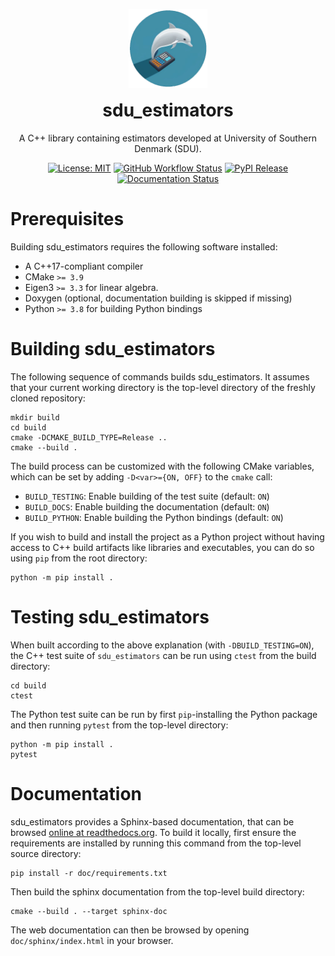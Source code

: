 <p>
</p>
<div align="center">
    <div>
    <img width=25% src="doc/_static/sdu_estimators_logo.png" style="vertical-align:top;margin-bottom:-20px">
    <h1>sdu_estimators</h1>
    <p>A C++ library containing estimators developed at University of Southern Denmark (SDU).</p>
    </div>
</div>
<div align="center">
<p>
</p>

[![License: MIT](https://img.shields.io/badge/License-MIT-yellow.svg)](https://opensource.org/licenses/MIT)
[![GitHub Workflow Status](https://img.shields.io/github/actions/workflow/status/SDU-Robotics/sdu_estimators/ci.yml?branch=main)](https://github.com/SDU-Robotics/sdu_estimators/actions/workflows/ci.yml)
[![PyPI Release](https://img.shields.io/pypi/v/sdu_estimators.svg)](https://pypi.org/project/sdu_estimators)
[![Documentation Status](https://readthedocs.org/projects/sdu_estimators/badge/)](https://sdu-estimators.readthedocs.io/)
<!-- [![Quality Gate Status](https://sonarcloud.io/api/project_badges/measure?project=SDU-Robotics_sdu_estimators&metric=alert_status)](https://sonarcloud.io/dashboard?id=SDU-Robotics_sdu_estimators) !-->
</div>

# Prerequisites
Building sdu_estimators requires the following software installed:

* A C++17-compliant compiler
* CMake `>= 3.9`
* Eigen3 `>= 3.3` for linear algebra.
* Doxygen (optional, documentation building is skipped if missing)
* Python `>= 3.8` for building Python bindings

# Building sdu_estimators

The following sequence of commands builds sdu_estimators.
It assumes that your current working directory is the top-level directory
of the freshly cloned repository:

```
mkdir build
cd build
cmake -DCMAKE_BUILD_TYPE=Release ..
cmake --build .
```

The build process can be customized with the following CMake variables,
which can be set by adding `-D<var>={ON, OFF}` to the `cmake` call:

* `BUILD_TESTING`: Enable building of the test suite (default: `ON`)
* `BUILD_DOCS`: Enable building the documentation (default: `ON`)
* `BUILD_PYTHON`: Enable building the Python bindings (default: `ON`)


If you wish to build and install the project as a Python project without
having access to C++ build artifacts like libraries and executables, you
can do so using `pip` from the root directory:

```
python -m pip install .
```

# Testing sdu_estimators

When built according to the above explanation (with `-DBUILD_TESTING=ON`),
the C++ test suite of `sdu_estimators` can be run using
`ctest` from the build directory:

```
cd build
ctest
```

The Python test suite can be run by first `pip`-installing the Python package
and then running `pytest` from the top-level directory:

```
python -m pip install .
pytest
```

# Documentation

sdu_estimators provides a Sphinx-based documentation, that can
be browsed [online at readthedocs.org](https://sdu-estimators.readthedocs.io).
To build it locally, first ensure the requirements are installed by running this command from the top-level source directory:

```
pip install -r doc/requirements.txt
```

Then build the sphinx documentation from the top-level build directory:

```
cmake --build . --target sphinx-doc
```

The web documentation can then be browsed by opening `doc/sphinx/index.html` in your browser.
